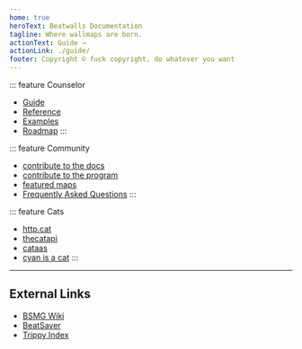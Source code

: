 ```yaml
---
home: true
heroText: Beatwalls Documentation
tagline: Where wallmaps are born.
actionText: Guide →
actionLink: ./guide/
footer: Copyright © fuck copyright, do whatever you want
---
```


<div class='features'>

::: feature Counselor
* [Guide](./guide/)
* [Reference](./reference/)
* [Examples](./examples/)
* [Roadmap](./roadmap/)
:::

::: feature Community
* [contribute to the docs](/about/)
* [contribute to the program](./health-and-safety.md)
* [featured maps](./featured/maps/)
* [Frequently Asked Questions](/faq/)
:::

::: feature Cats
* [http.cat](https://http.cat/)
* [thecatapi](https://thecatapi.com/)
* [cataas](https://cataas.com/#/)
* [cyan is a cat](https://external-content.duckduckgo.com/iu/?u=https%3A%2F%2Fimages.genius.com%2Fc54e09fa9be9e0e781dacf0392ab529c.411x900x1.jpg&f=1&nofb=1)
:::

</div>
<hr />

## External Links
* [BSMG Wiki](https://bsmg.wiki) 
* [BeatSaver](https://beatsaver.com/) 
* [Trippy Index](https://readyplayeremma.com/trippy_index) 